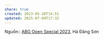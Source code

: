 ```yaml
---
share: true
created: 2023-05-26T14:51
updated: 2025-07-09T17:32
---
```

Nguồn:: [ABG Open Special 2023](ABG%20Open%20Special%202023.md), Hà Đăng Sơn
